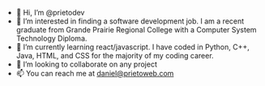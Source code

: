 - 👋 Hi, I’m @prietodev
- 👀 I’m interested in finding a software development job. I am a recent graduate from Grande Prairie Regional College with a Computer System Technology Diploma.
- 🌱 I’m currently learning react/javascript. I have coded in Python, C++, Java, HTML, and CSS for the majority of my coding career.
- 💞️ I’m looking to collaborate on any project
- 📫 You can reach me at daniel@prietoweb.com
